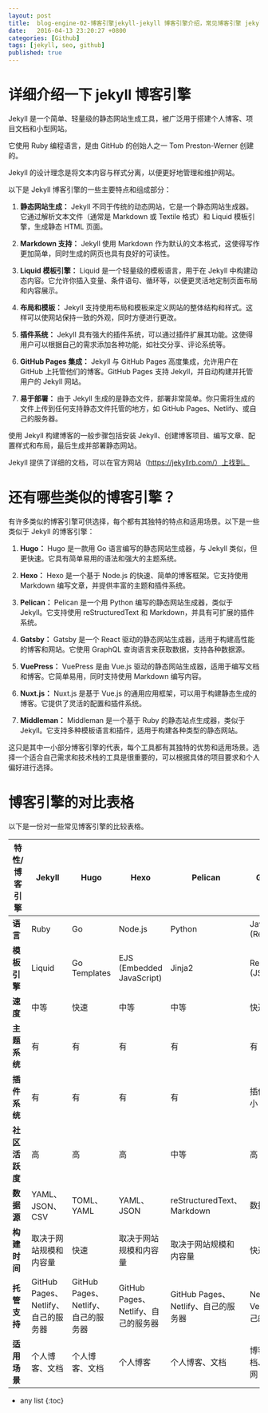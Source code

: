 ```yaml
---
layout: post
title:  blog-engine-02-博客引擎jekyll-jekyll 博客引擎介绍，常见博客引擎 jekyll/hugo/Hexo/Pelican/Gatsby/VuePress/Nuxt.js/Middleman  对比
date:   2016-04-13 23:20:27 +0800
categories: [Github]
tags: [jekyll, seo, github]
published: true
---
```


# 详细介绍一下 jekyll 博客引擎

Jekyll 是一个简单、轻量级的静态网站生成工具，被广泛用于搭建个人博客、项目文档和小型网站。

它使用 Ruby 编程语言，是由 GitHub 的创始人之一 Tom Preston-Werner 创建的。

Jekyll 的设计理念是将文本内容与样式分离，以便更好地管理和维护网站。

以下是 Jekyll 博客引擎的一些主要特点和组成部分：

1. **静态网站生成：** Jekyll 不同于传统的动态网站，它是一个静态网站生成器。它通过解析文本文件（通常是 Markdown 或 Textile 格式）和 Liquid 模板引擎，生成静态 HTML 页面。

2. **Markdown 支持：** Jekyll 使用 Markdown 作为默认的文本格式，这使得写作更加简单，同时生成的网页也具有良好的可读性。

3. **Liquid 模板引擎：** Liquid 是一个轻量级的模板语言，用于在 Jekyll 中构建动态内容。它允许你插入变量、条件语句、循环等，以便更灵活地定制页面布局和内容展示。

4. **布局和模板：** Jekyll 支持使用布局和模板来定义网站的整体结构和样式。这样可以使网站保持一致的外观，同时方便进行更改。

5. **插件系统：** Jekyll 具有强大的插件系统，可以通过插件扩展其功能。这使得用户可以根据自己的需求添加各种功能，如社交分享、评论系统等。

6. **GitHub Pages 集成：** Jekyll 与 GitHub Pages 高度集成，允许用户在 GitHub 上托管他们的博客。GitHub Pages 支持 Jekyll，并自动构建并托管用户的 Jekyll 网站。

7. **易于部署：** 由于 Jekyll 生成的是静态文件，部署非常简单。你只需将生成的文件上传到任何支持静态文件托管的地方，如 GitHub Pages、Netlify、或自己的服务器。

使用 Jekyll 构建博客的一般步骤包括安装 Jekyll、创建博客项目、编写文章、配置样式和布局，最后生成并部署静态网站。

Jekyll 提供了详细的文档，可以在官方网站（https://jekyllrb.com/）上找到。

# 还有哪些类似的博客引擎？

有许多类似的博客引擎可供选择，每个都有其独特的特点和适用场景。以下是一些类似于 Jekyll 的博客引擎：

1. **Hugo：** Hugo 是一款用 Go 语言编写的静态网站生成器，与 Jekyll 类似，但更快速。它具有简单易用的语法和强大的主题系统。

2. **Hexo：** Hexo 是一个基于 Node.js 的快速、简单的博客框架。它支持使用 Markdown 编写文章，并提供丰富的主题和插件系统。

3. **Pelican：** Pelican 是一个用 Python 编写的静态网站生成器，类似于 Jekyll。它支持使用 reStructuredText 和 Markdown，并具有可扩展的插件系统。

4. **Gatsby：** Gatsby 是一个 React 驱动的静态网站生成器，适用于构建高性能的博客和网站。它使用 GraphQL 查询语言来获取数据，支持各种数据源。

5. **VuePress：** VuePress 是由 Vue.js 驱动的静态网站生成器，适用于编写文档和博客。它简单易用，同时支持使用 Markdown 编写内容。

6. **Nuxt.js：** Nuxt.js 是基于 Vue.js 的通用应用框架，可以用于构建静态生成的博客。它提供了灵活的配置和插件系统。

7. **Middleman：** Middleman 是一个基于 Ruby 的静态站点生成器，类似于 Jekyll。它支持多种模板语言和插件，适用于构建各种类型的静态网站。

这只是其中一小部分博客引擎的代表，每个工具都有其独特的优势和适用场景。选择一个适合自己需求和技术栈的工具是很重要的，可以根据具体的项目要求和个人偏好进行选择。

# 博客引擎的对比表格

以下是一份对一些常见博客引擎的比较表格。

| 特性/博客引擎   | Jekyll                                      | Hugo                                      | Hexo                                      | Pelican                                   | Gatsby                                    | VuePress                                  | Nuxt.js                                   | Middleman                                 |
| --------------- | ------------------------------------------- | ----------------------------------------- | ----------------------------------------- | ----------------------------------------- | ---------------------------------------- | ---------------------------------------- | ---------------------------------------- | ---------------------------------------- |
| **语言**        | Ruby                                        | Go                                        | Node.js                                   | Python                                    | JavaScript (React)                       | JavaScript (Vue)                         | JavaScript (Vue)                         | Ruby                                     |
| **模板引擎**    | Liquid                                      | Go Templates                              | EJS (Embedded JavaScript)                 | Jinja2                                    | React (JSX)                              | Vue                                      | Vue                                      | ERB (Embedded Ruby)                      |
| **速度**        | 中等                                        | 快速                                      | 中等                                      | 中等                                      | 快速                                     | 快速                                     | 快速                                     | 快速                                     |
| **主题系统**    | 有                                       | 有                                       | 有                                       | 有                                       | 有                                       | 有                                       | 有                                       | 有                                       |
| **插件系统**    | 有                                       | 有                                       | 有                                       | 有                                       | 插件生态较小                            | 插件系统较小                            | 有                                       | 有                                       |
| **社区活跃度**  | 高                                       | 高                                       | 高                                       | 中等                                     | 高                                       | 高                                       | 高                                       | 中等                                     |
| **数据源**      | YAML、JSON、CSV                             | TOML、YAML                                | YAML、JSON                                | reStructuredText、Markdown               | 数据源插件                               | Markdown                                 | Markdown                                 | YAML、JSON                               |
| **构建时间**    | 取决于网站规模和内容量                      | 快速                                      | 取决于网站规模和内容量                    | 取决于网站规模和内容量                    | 快速                                     | 快速                                     | 快速                                     | 取决于网站规模和内容量                    |
| **托管支持**    | GitHub Pages、Netlify、自己的服务器           | GitHub Pages、Netlify、自己的服务器           | GitHub Pages、Netlify、自己的服务器           | GitHub Pages、Netlify、自己的服务器           | Netlify、Vercel、自己的服务器               | GitHub Pages、Netlify、自己的服务器           | GitHub Pages、Netlify、自己的服务器           | GitHub Pages、Netlify、自己的服务器           |
| **适用场景**    | 个人博客、文档                             | 个人博客、文档                             | 个人博客                                  | 个人博客、文档                             | 博客、文档、应用官网                      | 文档、博客                               | 文档、博客                               | 小型网站、博客                            |





* any list
{:toc}